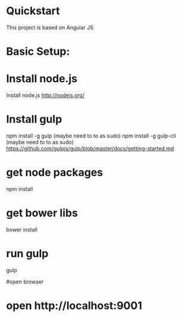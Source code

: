 # Quickstart
This project is based on Angular JS

# Basic Setup:

# Install node.js
Install node.js
http://nodejs.org/

# Install gulp
npm install -g gulp (maybe need to to as sudo)
npm install -g gulp-cli (maybe need to to as sudo)
https://github.com/gulpjs/gulp/blob/master/docs/getting-started.md

# get node packages
npm install

# get bower libs
bower install

# run gulp
gulp

#open browser
# open http://localhost:9001
